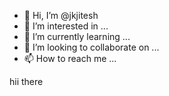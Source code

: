 - 👋 Hi, I’m @jkjitesh
- 👀 I’m interested in ...
- 🌱 I’m currently learning ...
- 💞️ I’m looking to collaborate on ...
- 📫 How to reach me ...

<!---
jkjitesh/jkjitesh is a ✨ special ✨ repository because its `README.md` (this file) appears on your GitHub profile.
You can click the Preview link to take a look at your changes.
---> hii there

